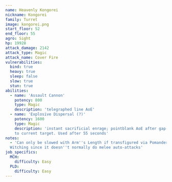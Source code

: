```yaml
---
name: Heavenly Kongorei
nickname: Kongorei
family: Turret
image: kongorei.png
start_floor: 52
end_floor: 55
agro: Sight
hp: 19928
attack_damage: 2142
attack_type: Magic
attack_name: Cover Fire
vulnerabilities:
  bind: true
  heavy: true
  sleep: false
  slow: true
  stun: true
abilities:
  - name: 'Assault Cannon'
    potency: 800
    type: Magic
    description: 'telegraphed line AoE'
  - name: 'Explosive Dispersal (?)'
    potency: 1600
    type: Magic
    description: 'instant sacrificial enrage; pointblank AoE after gap-closing
    to current target. Used after 55 seconds'
notes:
  - 'Can only be slowed with Arm''s Length if transfigured via Pomander of
  Witching since it doesn''t normally do melee auto-attacks'
job_specifics:
  MCH:
    difficulty: Easy
  PLD:
    difficulty: Easy
---
```


